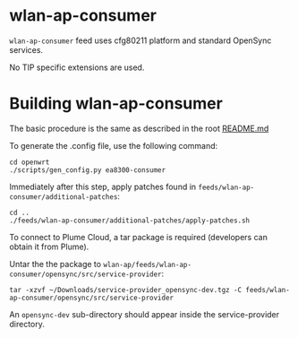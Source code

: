 # wlan-ap-consumer

`wlan-ap-consumer` feed uses cfg80211 platform and standard OpenSync services.

No TIP specific extensions are used.


# Building wlan-ap-consumer

The basic procedure is the same as described in the root [README.md](../../README.md)

To generate the .config file, use the following command:
```
cd openwrt
./scripts/gen_config.py ea8300-consumer
```

Immediately after this step, apply patches found in `feeds/wlan-ap-consumer/additional-patches`:
```
cd ..
./feeds/wlan-ap-consumer/additional-patches/apply-patches.sh
```

To connect to Plume Cloud, a tar package is required (developers can obtain it from Plume).

Untar the the package to `wlan-ap/feeds/wlan-ap-consumer/opensync/src/service-provider`:
```
tar -xzvf ~/Downloads/service-provider_opensync-dev.tgz -C feeds/wlan-ap-consumer/opensync/src/service-provider
```

An `opensync-dev` sub-directory should appear inside the service-provider directory.
